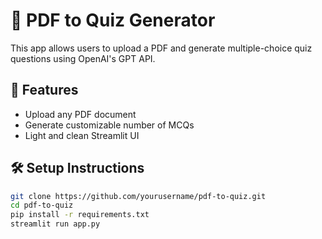 # 📘 PDF to Quiz Generator

This app allows users to upload a PDF and generate multiple-choice quiz questions using OpenAI's GPT API.

## 🚀 Features
- Upload any PDF document
- Generate customizable number of MCQs
- Light and clean Streamlit UI

## 🛠️ Setup Instructions

```bash
git clone https://github.com/yourusername/pdf-to-quiz.git
cd pdf-to-quiz
pip install -r requirements.txt
streamlit run app.py

